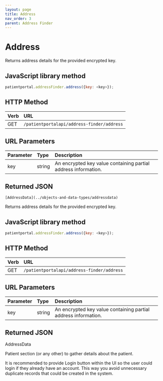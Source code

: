 ```yaml
---
layout: page
title: Address
nav_order: 3
parent: Address Finder
---
```


# Address

Returns address details for the provided encrypted key.

## JavaScript library method

```javascript
patientportal.addressFinder.address({key: <key>});
```

## HTTP Method

| Verb | URL                                               |
|:-----|:--------------------------------------------------|
| GET | `/patientportalapi/address-finder/address` |

## URL Parameters

| Parameter | Type   | Description                                                 |
|:----------|:-------|:------------------------------------------------------------|
| key | string | An encrypted key value containing partial address information. |

## Returned JSON

```
[AddressData](../objects-and-data-types/addressdata)
```

Returns address details for the provided encrypted key.

## JavaScript library method

```javascript
patientportal.addressFinder.address({key: <key>});
```

## HTTP Method

| Verb | URL                                               |
|:-----|:--------------------------------------------------|
| GET | `/patientportalapi/address-finder/address` |

## URL Parameters

| Parameter | Type   | Description                                                 |
|:----------|:-------|:------------------------------------------------------------|
| key | string | An encrypted key value containing partial address information. |

## Returned JSON

AddressData

Patient section (or any other) to gather details about the patient.

It is recommended to provide Login button within the UI so the user could login if they already have an account. This way you avoid unnecessary duplicate records that could be created in the system.
